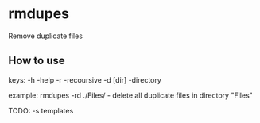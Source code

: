 rmdupes
=======

Remove duplicate files

How to use
----------
keys:
-h 	-help
-r		-recoursive
-d [dir]	-directory

example:
rmdupes -rd ./Files/	- delete all duplicate files in directory "Files"

TODO:
-s  templates
